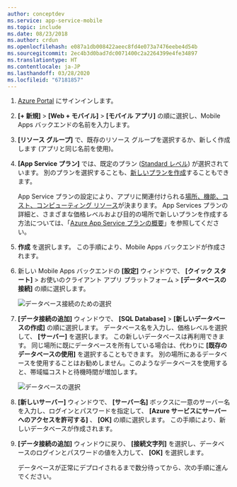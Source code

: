 ```yaml
---
author: conceptdev
ms.service: app-service-mobile
ms.topic: include
ms.date: 08/23/2018
ms.author: crdun
ms.openlocfilehash: e087a1db008422aeec8fd4e073a7476eebe4d54b
ms.sourcegitcommit: 2ec4b3d0bad7dc0071400c2a2264399e4fe34897
ms.translationtype: HT
ms.contentlocale: ja-JP
ms.lasthandoff: 03/28/2020
ms.locfileid: "67181857"
---
```

1. [Azure Portal] にサインインします。
2. **[+ 新規]**  >  **[Web + モバイル]**  >  **[モバイル アプリ]** の順に選択し、Mobile Apps バックエンドの名前を入力します。
3. **[リソース グループ]** で、既存のリソース グループを選択するか、新しく作成します (アプリと同じ名前を使用)。 
4. **[App Service プラン]** では、既定のプラン ([Standard レベル](https://azure.microsoft.com/pricing/details/app-service/)) が選択されています。 別のプランを選択することも、[新しいプランを作成](../articles/app-service/app-service-plan-manage.md#create-an-app-service-plan)することもできます。 

   App Service プランの設定により、アプリに関連付けられる[場所、機能、コスト、コンピューティング リソース](https://azure.microsoft.com/pricing/details/app-service/)が決まります。 App Services プランの詳細と、さまざまな価格レベルおよび目的の場所で新しいプランを作成する方法については、「[Azure App Service プランの概要](../articles/app-service/overview-hosting-plans.md)」を参照してください。
   
5. **作成** を選択します。 この手順により、Mobile Apps バックエンドが作成されます。 
6. 新しい Mobile Apps バックエンドの **[設定]** ウィンドウで、 **[クイック スタート]** > お使いのクライアント アプリ プラットフォーム > **[データベースの接続]** の順に選択します。 
   
   ![データベース接続のための選択](./media/app-service-mobile-dotnet-backend-create-new-service/dotnet-backend-create-data-connection.png)
7. **[データ接続の追加]** ウィンドウで、 **[SQL Database]**  >  **[新しいデータベースの作成]** の順に選択します。 データベース名を入力し、価格レベルを選択して、 **[サーバー]** を選択します。 この新しいデータベースは再利用できます。 同じ場所に既にデータベースを所有している場合は、代わりに **[既存のデータベースの使用]** を選択することもできます。 別の場所にあるデータベースを使用することはお勧めしません。このようなデータベースを使用すると、帯域幅コストと待機時間が増加します。
   
   ![データベースの選択](./media/app-service-mobile-dotnet-backend-create-new-service/dotnet-backend-create-db.png)
8. **[新しいサーバー]** ウィンドウで、 **[サーバー名]** ボックスに一意のサーバー名を入力し、ログインとパスワードを指定して、 **[Azure サービスにサーバーへのアクセスを許可する]** 、 **[OK]** の順に選択します。 この手順により、新しいデータベースが作成されます。
9. **[データ接続の追加]** ウィンドウに戻り、 **[接続文字列]** を選択し、データベースのログインとパスワードの値を入力して、 **[OK]** を選択します。 

   データベースが正常にデプロイされるまで数分待ってから、次の手順に進んでください。

<!-- URLs. -->
[Azure Portal]: https://portal.azure.com/
